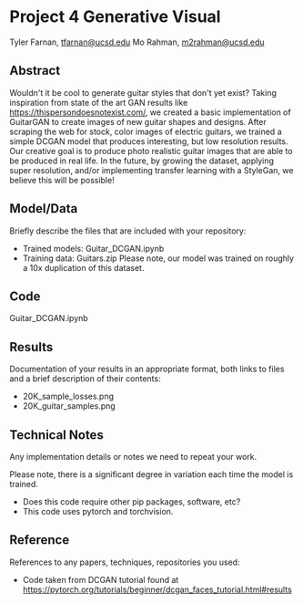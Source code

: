 # Project 4 Generative Visual

Tyler Farnan, tfarnan@ucsd.edu
Mo Rahman, m2rahman@ucsd.edu


## Abstract

Wouldn't it be cool to generate guitar styles that don't yet exist? Taking inspiration from state of the art GAN results like https://thispersondoesnotexist.com/, we created a basic implementation of GuitarGAN to create images of new guitar shapes and designs. After scraping the web for stock, color images of electric guitars, we trained a simple DCGAN model that produces interesting, but low resolution results. Our creative goal is to produce photo realistic guitar images that are able to be produced in real life. In the future, by growing the dataset, applying super resolution, and/or implementing transfer learning with a StyleGan, we believe this will be possible!

## Model/Data

Briefly describe the files that are included with your repository:
- Trained models:  Guitar_DCGAN.ipynb
- Training data: Guitars.zip
  Please note, our model was trained on roughly a 10x duplication of this dataset.

## Code

Guitar_DCGAN.ipynb

## Results

Documentation of your results in an appropriate format, both links to files and a brief description of their contents:
- 20K_sample_losses.png
- 20K_guitar_samples.png


## Technical Notes
Any implementation details or notes we need to repeat your work. 

Please note, there is a significant degree in variation each time the model is trained.
- Does this code require other pip packages, software, etc?
- This code uses pytorch and torchvision.

## Reference

References to any papers, techniques, repositories you used:
- Code taken from DCGAN tutorial found at https://pytorch.org/tutorials/beginner/dcgan_faces_tutorial.html#results
